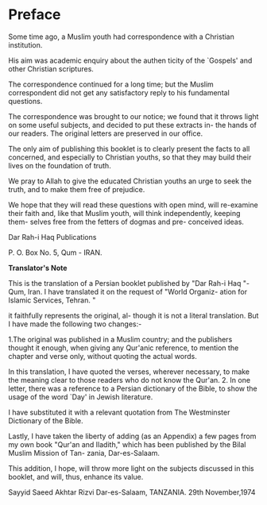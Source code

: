 Preface
=======

Some time ago, a Muslim youth had correspondence with a Christian
institution.

His aim was academic enquiry about the authen ticity of the \`Gospels'
and other Christian scriptures.

The correspondence continued for a long time; but the Muslim
correspondent did not get any satisfactory reply to his fundamental
questions.

The correspondence was brought to our notice; we found that it throws
light on some useful subjects, and decided to put these extracts in- the
hands of our readers. The original letters are preserved in our
office.

The only aim of publishing this booklet is to clearly present the facts
to all concerned, and especially to Christian youths, so that they may
build their lives on the foundation of truth.

We pray to Allah to give the educated Christian youths an urge to seek
the truth, and to make them free of prejudice.

We hope that they will read these questions with open mind, will
re-examine their faith and, like that Muslim youth, will think
independently, keeping them- selves free from the fetters of dogmas and
pre- conceived ideas.


Dar Rah-i Haq Publications

P. O. Box No. 5,
Qum - IRAN.


**Translator's Note**

This is the translation of a Persian booklet published by "Dar Rah-i
Haq "-Qum, Iran. I have translated it on the request of "World Organiz-
ation for Islamic Services, Tehran. "

it faithfully represents the original, al- though it is not a literal
translation. But I have made the following two changes:-

1.The original was published in a Muslim country; and the publishers
thought it enough, when giving any Qur'anic reference, to mention the
chapter and verse only, without quoting the actual words.

In this translation, I have quoted the verses, wherever necessary, to
make the meaning clear to those readers who do not know the Qur'an. 2.
In one letter, there was a reference to a Persian dictionary of the
Bible, to show the usage of the word \`Day' in Jewish literature.

I have substituted it with a relevant quotation from The Westminster
Dictionary of the Bible.

Lastly, I have taken the liberty of adding (as an Appendix) a few pages
from my own book "Qur'an and Iladith," which has been published by the
Bilal Muslim Mission of Tan- zania, Dar-es-Salaam.

This addition, I hope, will throw more light on the subjects discussed
in this booklet, and will, thus, enhance its value.


Sayyid Saeed Akhtar Rizvi
Dar-es-Salaam,
TANZANIA.
29th November,1974


